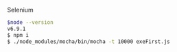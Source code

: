 Selenium

```sh
$node --version
v6.9.1
$ npm i
$ ./node_modules/mocha/bin/mocha -t 10000 exeFirst.js
```

